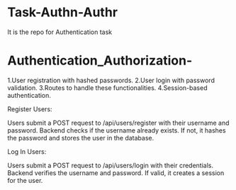 # Task-Authn-Authr
It is the repo for Authentication task


# Authentication_Authorization-

1.User registration with hashed passwords.
2.User login with password validation.
3.Routes to handle these functionalities.
4.Session-based authentication.

Register Users:

Users submit a POST request to /api/users/register with their username and password.
Backend checks if the username already exists.
If not, it hashes the password and stores the user in the database.

Log In Users:

Users submit a POST request to /api/users/login with their credentials.
Backend verifies the username and password.
If valid, it creates a session for the user.